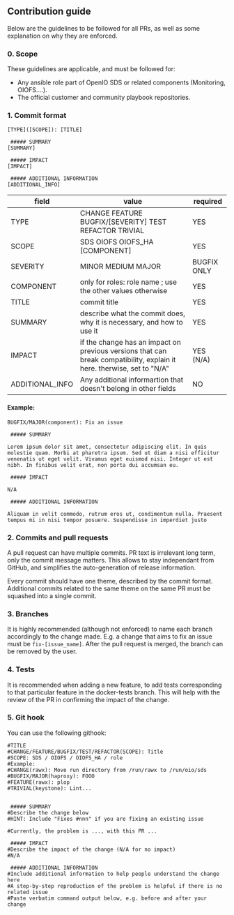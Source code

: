 Contribution guide
---

Below are the guidelines to be followed for all PRs, as well as some explanation on why they are enforced.

### 0. Scope

These guidelines are applicable, and must be followed for:

- Any ansible role part of OpenIO SDS or related components (Monitoring, OIOFS....).
- The official customer and community playbook repositories.

### 1. Commit format

```
[TYPE]([SCOPE]): [TITLE]

 ##### SUMMARY
[SUMMARY]

 ##### IMPACT
[IMPACT]

 ##### ADDITIONAL INFORMATION
[ADDITIONAL_INFO]
```

| field           | value                                                                                                                  | required    |
| --------------- | ---------------------------------------------------------------------------------------------------------------------- | ----------- |
| TYPE            | CHANGE FEATURE BUGFIX/[SEVERITY] TEST REFACTOR TRIVIAL                                                                 | YES         |
| SCOPE           | SDS OIOFS OIOFS_HA [COMPONENT]                                                                                         | YES         |
| SEVERITY        | MINOR MEDIUM MAJOR                                                                                                     | BUGFIX ONLY |
| COMPONENT       | only for roles: role name ; use the other values otherwise                                                             | YES         |
| TITLE           | commit title                                                                                                           | YES         |
| SUMMARY         | describe what the commit does, why it is necessary, and how to use it                                                  | YES         |
| IMPACT          | if the change has an impact on previous versions that can break compatibility, explain it here. therwise, set to "N/A" | YES (N/A)   |
| ADDITIONAL_INFO | Any additional informartion that doesn't belong in other fields                                                        | NO          |

#### Example:

```
BUGFIX/MAJOR(component): Fix an issue

 ##### SUMMARY

Lorem ipsum dolor sit amet, consectetur adipiscing elit. In quis molestie quam. Morbi at pharetra ipsum. Sed ut diam a nisi efficitur venenatis ut eget velit. Vivamus eget euismod nisi. Integer ut est nibh. In finibus velit erat, non porta dui accumsan eu.

 ##### IMPACT

N/A

 ##### ADDITIONAL INFORMATION

Aliquam in velit commodo, rutrum eros ut, condimentum nulla. Praesent tempus mi in nisi tempor posuere. Suspendisse in imperdiet justo
```

### 2. Commits and pull requests

A pull request can have multiple commits. PR text is irrelevant long term, only the commit message matters. This allows to stay independant from GitHub, and simplifies the auto-generation of release information.

Every commit should have one theme, described by the commit format. Additional commits related to the same theme on the same PR must be squashed into a single commit.

### 3. Branches

It is highly recommended (although not enforced) to name each branch accordingly to the change made. E.g. a change that aims to fix an issue must be `fix-[issue_name]`. After the pull request is merged, the branch can be removed by the user.

### 4. Tests

It is recommended when adding a new feature, to add tests corresponding to that particular feature in the docker-tests branch. This will help with the review of the PR in confirming the impact of the change.

### 5. Git hook

You can use the following githook:

```
#TITLE
#CHANGE/FEATURE/BUGFIX/TEST/REFACTOR(SCOPE): Title
#SCOPE: SDS / OIOFS / OIOFS_HA / role
#Example:
#CHANGE(rawx): Move run directory from /run/rawx to /run/oio/sds
#BUGFIX/MAJOR(haproxy): FOOO
#FEATURE(rawx): plop
#TRIVIAL(keystone): Lint...


 ##### SUMMARY
#Describe the change below
#HINT: Include "Fixes #nnn" if you are fixing an existing issue

#Currently, the problem is ..., with this PR ...

 ##### IMPACT
#Describe the impact of the change (N/A for no impact)
#N/A

 ##### ADDITIONAL INFORMATION
#Include additional information to help people understand the change here
#A step-by-step reproduction of the problem is helpful if there is no related issue
#Paste verbatim command output below, e.g. before and after your change
```
